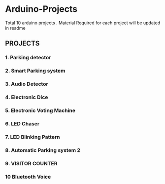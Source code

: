 # Arduino-Projects

Total 10 arduino projects . Material Required for each project will be updated in readme

## PROJECTS

### 1. Parking detector 

### 2. Smart Parking system

### 3. Audio Detector

### 4. Electronic Dice

### 5. Electronic Voting Machine

### 6. LED Chaser

### 7. LED Blinking Pattern

### 8. Automatic Parking system 2

### 9. VISITOR COUNTER

### 10 Bluetooth Voice
